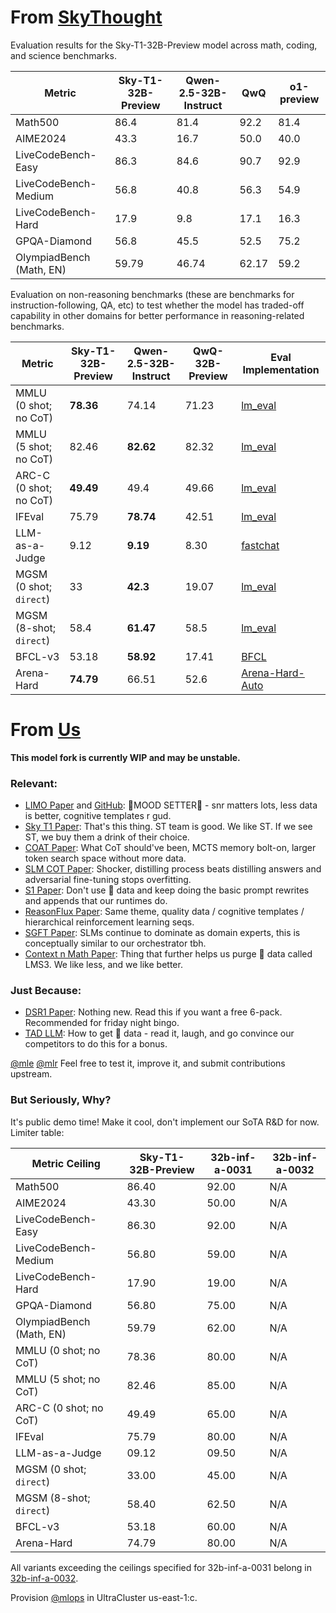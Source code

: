 # From [SkyThought](https://github.com/NovaSky-AI/SkyThought)
Evaluation results for the Sky-T1-32B-Preview model across math, coding, and science benchmarks.

| Metric                | Sky-T1-32B-Preview | Qwen-2.5-32B-Instruct | QwQ   | o1-preview |
|-----------------------|---------------------|--------|-------|------------|
| Math500              | 86.4                    | 81.4    | 92.2 | 81.4       |
| AIME2024             | 43.3                    | 16.7    | 50.0  | 40.0       |
| LiveCodeBench-Easy   | 86.3                    | 84.6   | 90.7  | 92.9       |
| LiveCodeBench-Medium | 56.8                    | 40.8   | 56.3  | 54.9       |
| LiveCodeBench-Hard   | 17.9                    | 9.8   | 17.1  | 16.3       |
| GPQA-Diamond         | 56.8                    | 45.5   | 52.5  | 75.2       |
| OlympiadBench (Math, EN)    | 59.79	           | 46.74	| 62.17	 | 59.2      | 

Evaluation on non-reasoning benchmarks (these are benchmarks for instruction-following, QA, etc) to test whether the model has traded-off capability in other domains for better performance in reasoning-related benchmarks. 

| Metric | Sky-T1-32B-Preview | Qwen-2.5-32B-Instruct | QwQ-32B-Preview | Eval Implementation |
|---------|-------------------|---------------------|-----------------|-------------------|
| MMLU (0 shot; no CoT) | **78.36** | 74.14 | 71.23 | [lm_eval](https://github.com/EleutherAI/lm-evaluation-harness) |
| MMLU (5 shot; no CoT) | 82.46 | **82.62** | 82.32 | [lm_eval](https://github.com/EleutherAI/lm-evaluation-harness) |
| ARC-C (0 shot; no CoT) | **49.49** | 49.4 | 49.66 | [lm_eval](https://github.com/EleutherAI/lm-evaluation-harness) |
| IFEval | 75.79 | **78.74** | 42.51 | [lm_eval](https://github.com/EleutherAI/lm-evaluation-harness) |
| LLM-as-a-Judge | 9.12	| **9.19** | 8.30 | [fastchat](https://github.com/lm-sys/FastChat/tree/main/fastchat/llm_judge) |
| MGSM (0 shot; `direct`) | 33 | **42.3** | 19.07 | [lm_eval](https://github.com/EleutherAI/lm-evaluation-harness) |
| MGSM (8-shot; `direct`) | 58.4 | **61.47** | 58.5 | [lm_eval](https://github.com/EleutherAI/lm-evaluation-harness) |
| BFCL-v3 | 53.18 | **58.92** | 17.41 | [BFCL](https://github.com/ShishirPatil/gorilla/tree/main/berkeley-function-call-leaderboard) |
| Arena-Hard | **74.79** | 66.51 | 52.6 | [Arena-Hard-Auto](https://github.com/lmarena/arena-hard-auto) |



# From  [Us](https://www.yev.ai/)
**This model fork is currently WIP and may be unstable.**
### Relevant:
  - [LIMO Paper](https://github.com/yev-ai/32b-inf-a-0031/blob/main/papers/limo.pdf) and [GitHub](https://github.com/GAIR-NLP/LIMO/tree/main): 💅MOOD SETTER💅 - snr matters lots, less data is better, cognitive templates r gud.
  - [Sky T1 Paper](https://github.com/yev-ai/32b-inf-a-0031/blob/main/papers/sky-t1.pdf): That's this thing. ST team is good. We like ST. If we see ST, we buy them a drink of their choice.
  - [COAT Paper](https://github.com/yev-ai/32b-inf-a-0031/blob/main/papers/coat.pdf): What CoT should've been, MCTS memory bolt-on, larger token search space without more data.
  - [SLM COT Paper](https://github.com/yev-ai/32b-inf-a-0031/blob/main/papers/slm-cot.pdf): Shocker, distilling process beats distilling answers and adversarial fine-tuning stops overfitting.
  - [S1 Paper](https://github.com/yev-ai/32b-inf-a-0031/blob/main/papers/s1.pdf): Don't use 💩 data and keep doing the basic prompt rewrites and appends that our runtimes do.
  - [ReasonFlux Paper](https://github.com/yev-ai/32b-inf-a-0031/blob/main/papers/reason-flux.pdf): Same theme, quality data / cognitive templates / hierarchical reinforcement learning seqs.
  - [SGFT Paper](https://github.com/yev-ai/32b-inf-a-0031/blob/main/papers/slm-guidance.pdf): SLMs continue to dominate as domain experts, this is conceptually similar to our orchestrator tbh.
  - [Context n Math Paper](https://github.com/yev-ai/32b-inf-a-0031/blob/main/papers/context-math-reason.pdf): Thing that further helps us purge 💩 data called LMS3. We like less, and we like better.


### Just Because:
  - [DSR1 Paper](https://github.com/yev-ai/32b-inf-a-0031/blob/main/papers/dsr1.pdf): Nothing new. Read this if you want a free 6-pack. Recommended for friday night bingo. 
  - [TAD LLM](https://github.com/yev-ai/32b-inf-a-0031/blob/main/papers/tad-llm.pdf): How to get 💩 data - read it, laugh, and go convince our competitors to do this for a bonus.

[@mle](https://github.com/orgs/yev-ai/teams/mle) [@mlr](https://github.com/orgs/yev-ai/teams/mlr) Feel free to test it, improve it, and submit contributions upstream.

### But Seriously, Why?
It's public demo time! Make it cool, don't implement our SoTA R&D for now. Limiter table:

| Metric Ceiling        | Sky-T1-32B-Preview | 32b-inf-a-0031 | 32b-inf-a-0032 |
|-----------------------|---------------------|-------|---------------------|
| Math500              | 86.40                    | 92.00 | N/A |
| AIME2024             | 43.30                    | 50.00 | N/A |
| LiveCodeBench-Easy   | 86.30                    | 92.00 | N/A |
| LiveCodeBench-Medium | 56.80                    | 59.00 | N/A |
| LiveCodeBench-Hard   | 17.90                    | 19.00 | N/A |
| GPQA-Diamond         | 56.80                    | 75.00 | N/A |
| OlympiadBench (Math, EN)    | 59.79	            | 62.00 | N/A |
| MMLU (0 shot; no CoT) | 78.36 | 80.00 | N/A |
| MMLU (5 shot; no CoT) | 82.46 | 85.00 | N/A |
| ARC-C (0 shot; no CoT) | 49.49 | 65.00 | N/A |
| IFEval | 75.79 | 80.00 | N/A |
| LLM-as-a-Judge | 09.12 | 09.50 | N/A |
| MGSM (0 shot; `direct`) | 33.00 | 45.00 | N/A |
| MGSM (8-shot; `direct`) | 58.40 | 62.50 | N/A |
| BFCL-v3 | 53.18 | 60.00 | N/A |
| Arena-Hard | 74.79 | 80.00 | N/A |


All variants exceeding the ceilings specified for 32b-inf-a-0031 belong in [32b-inf-a-0032](https://github.com/yev-ai/32b-inf-a-0032).

Provision [@mlops](https://github.com/orgs/yev-ai/teams/mlops) in UltraCluster us-east-1:c. 

